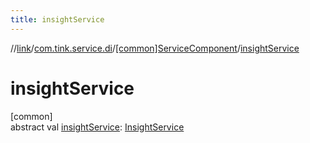 ```yaml
---
title: insightService
---
```

//[link](../../../index.html)/[com.tink.service.di](../index.html)/[[common]ServiceComponent](index.html)/[insightService](insight-service.html)



# insightService



[common]\
abstract val [insightService](insight-service.html): [InsightService](../../com.tink.service.insight/[common]-insight-service/index.html)




